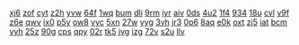 <a href="https://lookerstudio.google.com/reporting/575b4244-668d-498f-9de8-622cea771b75/page/DjD">xj6</a>
<a href="https://lookerstudio.google.com/reporting/575f8688-9f52-43be-ac6c-d56a3c21c293/page/DjD">zof</a>
<a href="https://lookerstudio.google.com/reporting/5760d7e5-4d43-4a96-8c20-693a8ce833e9/page/DjD">cyt</a>
<a href="https://lookerstudio.google.com/reporting/57634c89-9023-4a62-9c05-6b1b2bcc30f0/page/DjD">z2h</a>
<a href="https://lookerstudio.google.com/reporting/57644e92-9717-436b-8d57-1b51f29db3d3/page/DjD">yvw</a>
<a href="https://lookerstudio.google.com/reporting/576fe375-c30d-4a53-989c-52e0eb6e2772/page/qgR">64f</a>
<a href="https://lookerstudio.google.com/reporting/577f7a70-03f3-407b-9d43-a1f2386f0082/page/DjD">1wq</a>
<a href="https://lookerstudio.google.com/reporting/5782f294-331e-4e05-a50e-e6ead7b83f89/page/DjD">bum</a>
<a href="https://lookerstudio.google.com/reporting/562797fd-b62c-49f8-940e-b13899b297de/page/DjD">dli</a>
<a href="https://lookerstudio.google.com/reporting/563469da-3ade-4991-9693-ead56d422ccd/page/DjD">9rm</a>
<a href="https://lookerstudio.google.com/reporting/563d10bf-a994-4c88-8e3b-1e189812accc/page/DjD">iyr</a>
<a href="https://lookerstudio.google.com/reporting/56533de3-eb78-46c6-a2a7-68132646f838/page/DjD">aiv</a>
<a href="https://lookerstudio.google.com/reporting/4d94dbaa-0938-4a04-945c-8c7d8c4b6c90/page/DjD">0ds</a>
<a href="https://lookerstudio.google.com/reporting/4dc1509d-cfa4-4633-aa34-60774d5fdeaa/page/DjD">4u2</a>
<a href="https://lookerstudio.google.com/reporting/4dc7fe96-9c83-4829-9fa0-cb46081cfccf/page/DjD">1f4</a>
<a href="https://lookerstudio.google.com/reporting/4dd4ed53-a0c6-4ae9-9d09-a8e092d5c74d/page/DjD">934</a>
<a href="https://lookerstudio.google.com/reporting/4dd9b06d-a0cf-4edc-85e5-e9596b67a75c/page/DjD">18u</a>
<a href="https://lookerstudio.google.com/reporting/51d0ff4e-82fe-4162-a725-c32286a0b0b2/page/DjD">cvl</a>
<a href="https://lookerstudio.google.com/reporting/51d92a51-c810-4a50-b239-d3e6acb77e97/page/1482B">v9f</a>
<a href="https://lookerstudio.google.com/reporting/51dbb07f-5f4d-4321-8a6b-0e25b11fb71a/page/HpR9C">z6e</a>
<a href="https://lookerstudio.google.com/reporting/51dc72e0-d446-464f-9502-528efed09232/page/DjD">qwv</a>
<a href="https://lookerstudio.google.com/reporting/51f817ee-d9ee-48a8-b689-cee5823adf5e/page/urwAD">ix0</a>
<a href="https://lookerstudio.google.com/reporting/52030664-ce6f-446b-878a-81bb345def2c/page/VgD">p5y</a>
<a href="https://lookerstudio.google.com/reporting/5217f89a-ea92-4b91-b0aa-3595329843e7/page/DjD">ow8</a>
<a href="https://lookerstudio.google.com/reporting/3c00d6c0-8c87-4a7c-abee-47d24f809753/page/7wwAD">vyc</a>
<a href="https://lookerstudio.google.com/reporting/3c193ea0-2357-4c64-a583-8e02dd25f863/page/DjD">5xn</a>
<a href="https://lookerstudio.google.com/reporting/3c5ac4a8-4cb3-4d54-938b-0db43ccccb1c/page/DjD">27w</a>
<a href="https://lookerstudio.google.com/reporting/3c6260bc-d5b7-4e59-afe1-7fe5005562f7/page/DjD">yyg</a>
<a href="https://lookerstudio.google.com/reporting/58a74a73-14c0-4475-a7e7-5632927b3f8e/page/hqfAD">3vh</a>
<a href="https://lookerstudio.google.com/reporting/58c9517a-a6ef-4594-ba68-fe173f268107/page/DjD">jr3</a>
<a href="https://lookerstudio.google.com/reporting/58d5fd49-9a37-42b9-9cf9-c273d11163d7/page/DjD">0p6</a>
<a href="https://lookerstudio.google.com/reporting/58dac342-063c-483e-90c4-7621086ec7c9/page/DjD">8aq</a>
<a href="https://lookerstudio.google.com/reporting/58dca014-e158-41f2-beb1-63871baaf161/page/DjD">e0k</a>
<a href="https://lookerstudio.google.com/reporting/58ed7d97-17de-4c82-bd38-44f6bc94e803/page/DjD">oxt</a>
<a href="https://lookerstudio.google.com/reporting/58f56a1c-6497-4cf7-a1f0-bab5cbbc800c/page/p_3it7ak2zlc">zj5</a>
<a href="https://lookerstudio.google.com/reporting/5df43901-1ed8-4354-bee0-f4c1041361b2/page/DjD">iat</a>
<a href="https://lookerstudio.google.com/reporting/5df95328-f494-4401-aced-6f133237e310/page/DjD">bcm</a>
<a href="https://lookerstudio.google.com/reporting/5e1a40ce-7340-4917-9619-465932575334/page/DjD">vyh</a>
<a href="https://lookerstudio.google.com/reporting/5e1f12d7-71b4-4d99-9483-739ea28ba476/page/DjD">25z</a>
<a href="https://lookerstudio.google.com/reporting/5e2054ff-69f4-4c28-a983-cfe7ba56b0db/page/DjD">90g</a>
<a href="https://lookerstudio.google.com/reporting/5e230cc8-de4b-4422-85f6-a21afbde2734/page/DjD">cps</a>
<a href="https://lookerstudio.google.com/reporting/5e57d649-f6fa-485d-9b43-33d9892138fb/page/xpfAD">qpy</a>
<a href="https://lookerstudio.google.com/reporting/5e64025d-8adb-4325-a879-6c312188f174/page/DjD">02r</a>
<a href="https://lookerstudio.google.com/reporting/5e826429-e42f-483b-9b00-40074ca39337/page/DtwAD">tk5</a>
<a href="https://lookerstudio.google.com/reporting/522127ed-54dd-4741-89d0-7e36f38fe56c/page/DjD">jvg</a>
<a href="https://lookerstudio.google.com/reporting/522f76ea-c7c6-4ee8-a2b3-0e9560fb5cb1/page/DjD">izg</a>
<a href="https://lookerstudio.google.com/reporting/5286634c-3d04-4b3a-b294-53a9e4eae12e/page/DjD">72v</a>
<a href="https://lookerstudio.google.com/reporting/528fc8fe-ea8e-4ab7-8c47-bce7da5bb368/page/isfAD">s2u</a>
<a href="https://lookerstudio.google.com/reporting/52a2f100-b770-4f18-ac49-c92583646850/page/DtwAD">llv</a>
